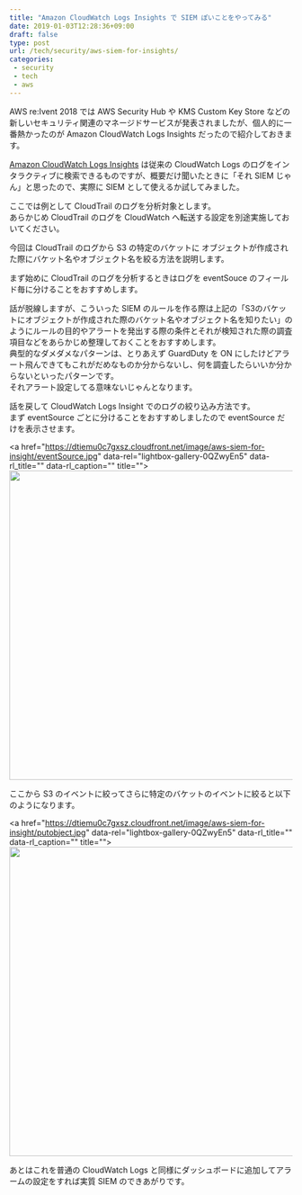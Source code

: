 ```yaml
---
title: "Amazon CloudWatch Logs Insights で SIEM ぽいことをやってみる"
date: 2019-01-03T12:28:36+09:00
draft: false
type: post
url: /tech/security/aws-siem-for-insights/
categories:
 - security
 - tech
 - aws
---
```


AWS re:Ivent 2018 では AWS Security Hub や KMS Custom Key Store などの新しいセキュリティ関連のマネージドサービスが発表されましたが、個人的に一番熱かったのが Amazon CloudWatch Logs Insights だったので紹介しておきます。  

[Amazon CloudWatch Logs Insights](https://aws.amazon.com/jp/blogs/news/new-amazon-cloudwatch-logs-insights-fast-interactive-log-analytics/)
は従来の CloudWatch Logs のログをインタラクティブに検索できるものですが、概要だけ聞いたときに「それ SIEM じゃん」と思ったので、実際に SIEM として使えるか試してみました。

ここでは例として CloudTrail のログを分析対象とします。  
あらかじめ CloudTrail のログを CloudWatch へ転送する設定を別途実施しておいてください。  

今回は CloudTrail のログから S3 の特定のバケットに オブジェクトが作成された際にバケット名やオブジェクト名を絞る方法を説明します。  

まず始めに CloudTrail のログを分析するときはログを eventSouce のフィールド毎に分けることをおすすめします。  

話が脱線しますが、こういった SIEM のルールを作る際は上記の「S3のバケットにオブジェクトが作成された際のバケット名やオブジェクト名を知りたい」のようにルールの目的やアラートを発出する際の条件とそれが検知された際の調査項目などをあらかじめ整理しておくことをおすすめします。  
典型的なダメダメなパターンは、とりあえず GuardDuty を ON にしたけどアラート飛んできてもこれがだめなものか分からないし、何を調査したらいいか分からないといったパターンです。  
それアラート設定してる意味ないじゃんとなります。  

話を戻して CloudWatch Logs Insight でのログの絞り込み方法です。  
まず eventSource ごとに分けることをおすすめしましたので eventSource だけを表示させます。  


<a href="https://dtiemu0c7gxsz.cloudfront.net/image/aws-siem-for-insight/eventSource.jpg" data-rel="lightbox-gallery-0QZwyEn5" data-rl\_title="" data-rl\_caption="" title=""><img src="https://dtiemu0c7gxsz.cloudfront.net/image/aws-siem-for-insight/eventSource.jpg" alt="" width="1000" height="550" sizes="(max-width: 1270px) 100vw, 1270px" /></a>


ここから S3 のイベントに絞ってさらに特定のバケットのイベントに絞ると以下のようになります。  

<a href="https://dtiemu0c7gxsz.cloudfront.net/image/aws-siem-for-insight/putobject.jpg" data-rel="lightbox-gallery-0QZwyEn5" data-rl\_title="" data-rl\_caption="" title=""><img src="https://dtiemu0c7gxsz.cloudfront.net/image/aws-siem-for-insight/putobject.jpg" alt="" width="1000" height="550" sizes="(max-width: 1270px) 100vw, 1270px" /></a>  

あとはこれを普通の CloudWatch Logs と同様にダッシュボードに追加してアラームの設定をすれば実質 SIEM のできあがりです。